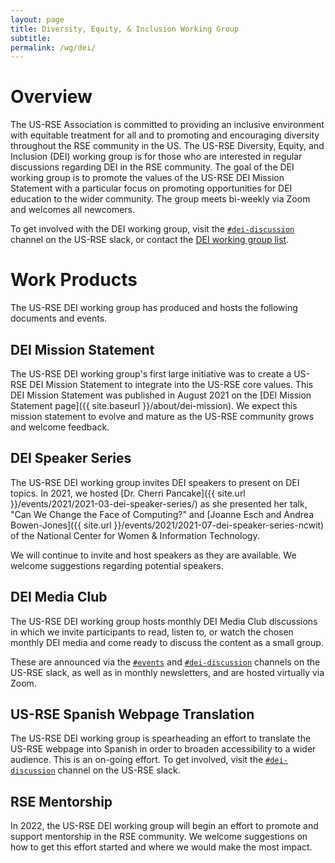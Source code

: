 ```yaml
---
layout: page
title: Diversity, Equity, & Inclusion Working Group
subtitle:
permalink: /wg/dei/
---
```


# Overview

The US-RSE Association is committed to providing an inclusive environment with equitable treatment for all and to promoting and encouraging diversity throughout the RSE community in the US. The US-RSE Diversity, Equity, and Inclusion (DEI) working group is for those who are interested in regular discussions regarding DEI in the RSE community. The goal of the DEI working group is to promote the values of the US-RSE DEI Mission Statement with a particular focus on promoting opportunities for DEI education to the wider community. The group meets bi-weekly via Zoom and welcomes all newcomers.

To get involved with the DEI working group, visit the [`#dei-discussion`](https://usrse.slack.com/messages/dei-discussion) channel on the US-RSE slack, or contact the <a href="mailto:dei_wg@us-rse.org">DEI working group list</a>.


# Work Products

The US-RSE DEI working group has produced and hosts the following documents and events.

## DEI Mission Statement

The US-RSE DEI working group's first large initiative was to create a US-RSE DEI Mission Statement to integrate into the US-RSE core values. This DEI Mission Statement was published in August 2021 on the [DEI Mission Statement page]({{ site.baseurl }}/about/dei-mission). We expect this mission statement to evolve and mature as the US-RSE community grows and welcome feedback.

## DEI Speaker Series

The US-RSE DEI working group invites DEI speakers to present on DEI topics. In 2021, we hosted [Dr. Cherri Pancake]({{ site.url }}/events/2021/2021-03-dei-speaker-series/) as she presented her talk, "Can We Change the Face of Computing?" and [Joanne Esch and Andrea Bowen-Jones]({{ site.url }}/events/2021/2021-07-dei-speaker-series-ncwit) of the National Center for Women & Information Technology.

We will continue to invite and host speakers as they are available. We welcome suggestions regarding potential speakers.

## DEI Media Club

The US-RSE DEI working group hosts monthly DEI Media Club discussions in which we invite participants to read, listen to, or watch the chosen monthly DEI media and come ready to discuss the content as a small group.

These are announced via the [`#events`](https://usrse.slack.com/messages/events) and [`#dei-discussion`](https://usrse.slack.com/messages/dei-discussion) channels on the US-RSE slack, as well as in monthly newsletters, and are hosted virtually via Zoom.

## US-RSE Spanish Webpage Translation

The US-RSE DEI working group is spearheading an effort to translate the US-RSE webpage into Spanish in order to broaden accessibility to a wider audience. This is an on-going effort. To get involved, visit the [`#dei-discussion`](https://usrse.slack.com/messages/dei-discussion) channel on the US-RSE slack.

## RSE Mentorship

In 2022, the US-RSE DEI working group will begin an effort to promote and support mentorship in the RSE community. We welcome suggestions on how to get this effort started and where we would make the most impact.
